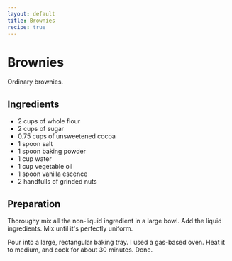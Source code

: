 ```yaml
---
layout: default
title: Brownies
recipe: true
---
```


Brownies
========

Ordinary brownies.

Ingredients
-----------

 * 2 cups of whole flour
 * 2 cups of sugar
 * 0.75 cups of unsweetened cocoa
 * 1 spoon salt
 * 1 spoon baking powder
 * 1 cup water
 * 1 cup vegetable oil
 * 1 spoon vanilla escence
 * 2 handfulls of grinded nuts

Preparation
-----------

Thoroughy mix all the non-liquid ingredient in a large bowl. Add the liquid ingredients. Mix until it's perfectly uniform.

Pour into a large, rectangular baking tray. I used a gas-based oven. Heat it to medium, and cook for about 30 minutes. Done.
